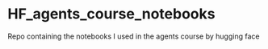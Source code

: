 # HF_agents_course_notebooks
Repo containing the notebooks I used in the agents course by hugging face
